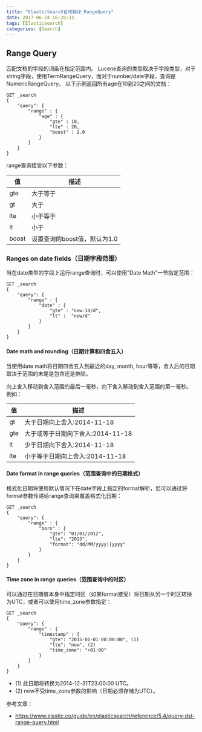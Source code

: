 ```yaml
---
title: "ElasticSearch官网翻译_RangeQuery"
date: 2017-06-24 16:28:33
tags: [Elasticsearch]
categories: [Search]
---
```


## Range Query

匹配文档的字段的词条在指定范围内。 Lucene查询的类型取决于字段类型，对于string字段，使用TermRangeQuery，而对于number/date字段，查询是NumericRangeQuery。 以下示例返回所有age在10到20之间的文档：

```
GET _search
{
    "query": {
        "range" : {
            "age" : {
                "gte" : 10,
                "lte" : 20,
                "boost" : 2.0
            }
        }
    }
}
```

range查询接受以下参数：

值|描述
---|---
gte|大于等于
gt|大于
lte|小于等于
lt|小于
boost|设置查询的boost值，默认为1.0

### Ranges on date fields（日期字段范围）

当在date类型的字段上运行range查询时，可以使用"Date Math"一节指定范围：

```
GET _search
{
    "query": {
        "range" : {
            "date" : {
                "gte" : "now-1d/d",
                "lt" :  "now/d"
            }
        }
    }
}
```

#### Date math and rounding（日期计算和四舍五入）

当使用date math将日期四舍五入到最近的day, month, hour等等，舍入后的日期取决于范围的末尾是包含还是排除。

向上舍入移动到舍入范围的最后一毫秒，向下舍入移动到舍入范围的第一毫秒。 例如：

值|描述
---|---
gt|大于日期向上舍入:2014-11-18||/M成为2014-11-30T23:59:59.999，即不包括整个月。
gte|大于或等于日期向下舍入:2014-11-18||/M成为2014-11-01，即包括整个月。
lt|少于日期向下舍入:2014-11-18||/M成为2014-11-01，即不包括整个月。
lte|小于等于日期向上舍入:2014-11-18||/M成为2014-11-30T23:59:59.999，即包括整个月。

#### Date format in range queries（范围查询中的日期格式）

格式化日期将使用默认情况下在date字段上指定的format解析，但可以通过将format参数传递给range查询来覆盖格式化日期：

```
GET _search
{
    "query": {
        "range" : {
            "born" : {
                "gte": "01/01/2012",
                "lte": "2013",
                "format": "dd/MM/yyyy||yyyy"
            }
        }
    }
}
```

#### Time zone in range queries（范围查询中的时区）

可以通过在日期值本身中指定时区（如果format接受）将日期从另一个时区转换为UTC，或者可以使用time_zone参数指定：

```
GET _search
{
    "query": {
        "range" : {
            "timestamp" : {
                "gte": "2015-01-01 00:00:00", (1)
                "lte": "now", (2)
                "time_zone": "+01:00"
            }
        }
    }
}
```

- (1) 此日期将转换为2014-12-31T23:00:00 UTC。
- (2) now不受time_zone参数的影响（日期必须存储为UTC）。

参考文章：

- https://www.elastic.co/guide/en/elasticsearch/reference/5.4/query-dsl-range-query.html
